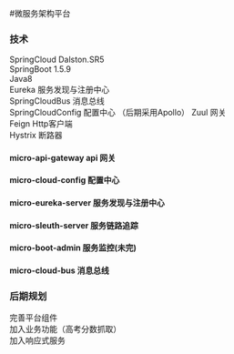 #微服务架构平台

### 技术  
SpringCloud Dalston.SR5  
SpringBoot 1.5.9  
Java8  
Eureka 服务发现与注册中心  
SpringCloudBus 消息总线   
SpringCloudConfig 配置中心  （后期采用Apollo）
Zuul 网关   
Feign  Http客户端  
Hystrix 断路器

#### micro-api-gateway api 网关
#### micro-cloud-config 配置中心
#### micro-eureka-server 服务发现与注册中心
#### micro-sleuth-server 服务链路追踪
#### micro-boot-admin 服务监控(未完)
#### micro-cloud-bus 消息总线

### 后期规划
完善平台组件  
加入业务功能（高考分数抓取）  
加入响应式服务

